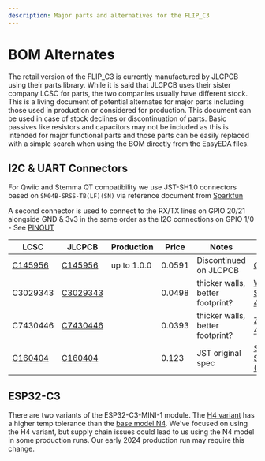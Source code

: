 ```yaml
---
description: Major parts and alternatives for the FLIP_C3
---
```


# BOM Alternates

The retail version of the FLIP\_C3 is currently manufactured by JLCPCB using their parts library. While it is said that JLCPCB uses their sister company LCSC for parts, the two companies usually have different stock. This is a living document of potential alternates for major parts including those used in production or considered for production. This document can be used in case of stock declines or discontinuation of parts. Basic passives like resistors and capacitors may not be included as this is intended for major functional parts and those parts can be easily replaced with a simple search when using the BOM directly from the EasyEDA files.

## I2C & UART Connectors

For Qwiic and Stemma QT compatibility we use JST-SH1.0 connectors based on `SM04B-SRSS-TB(LF)(SN)` via reference document from [Sparkfun](https://www.sparkfun.com/qwiic#faqs)&#x20;

A second connector is used to connect to the RX/TX lines on GPIO 20/21 alongside GND & 3v3 in the same order as the I2C connections on GPIO 1/0 - See [PINOUT](./#pinout)

<table><thead><tr><th width="130">LCSC</th><th width="118">JLCPCB</th><th width="111">Production</th><th width="91" data-type="number">Price</th><th width="255">Notes</th><th data-type="files">Datasheet</th></tr></thead><tbody><tr><td><a href="https://www.lcsc.com/product-detail/Wire-To-Board-Wire-To-Wire-Connector_BOOMELE-Boom-Precision-Elec-C145956_C145956.html">C145956</a></td><td><a href="https://jlcpcb.com/partdetail/boomele_boom_Precision_elec-C145956/C145956">C145956</a></td><td>up to 1.0.0</td><td>0.0591</td><td>Discontinued on JLCPCB</td><td><a href="../../.gitbook/assets/C145956.pdf">C145956.pdf</a></td></tr><tr><td>C3029343</td><td><a href="https://jlcpcb.com/partdetail/Xunpu-WAFER_SH1_04PWB/C3029343">C3029343</a></td><td></td><td>0.0498</td><td>thicker walls, better footprint?</td><td><a href="../../.gitbook/assets/WAFER-SH1.0-4PWB.pdf">WAFER-SH1.0-4PWB.pdf</a></td></tr><tr><td>C7430446</td><td><a href="https://jlcpcb.com/partdetail/Megastar-ZX_SH1_04PWT/C7430446">C7430446</a></td><td></td><td>0.0393</td><td>thicker walls, better footprint?</td><td><a href="../../.gitbook/assets/ZX-SH1.0-4PWT (1).pdf">ZX-SH1.0-4PWT (1).pdf</a></td></tr><tr><td><a href="https://www.lcsc.com/product-detail/Wire-To-Board-Wire-To-Wire-Connector_JST-SM04B-SRSS-TB-LF-SN_C160404.html">C160404</a></td><td><a href="https://jlcpcb.com/partdetail/Jst-SM04B_SRSS_TB_LF_SN/C160404">C160404</a></td><td></td><td>0.123</td><td>JST original spec</td><td><a href="../../.gitbook/assets/SM04B-SRSS-TB(LF)(SN).pdf">SM04B-SRSS-TB(LF)(SN).pdf</a></td></tr></tbody></table>

## ESP32-C3

There are two variants of the ESP32-C3-MINI-1 module. The [H4 variant](https://jlcpcb.com/partdetail/EspressifSystems-ESP32\_C3\_MINI\_1H4/C2934569) has a higher temp tolerance than the [base model N4](https://jlcpcb.com/partdetail/EspressifSystems-ESP32\_C3\_MINI\_1N4/C2838502). We've focused on using the H4 variant, but supply chain issues could lead to us using the N4 model in some production runs. Our early 2024 production run may require this change.
